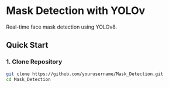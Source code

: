 # Mask Detection with YOLOv

Real-time face mask detection using YOLOv8.

## Quick Start

### 1. Clone Repository
```bash
git clone https://github.com/yourusername/Mask_Detection.git
cd Mask_Detection
